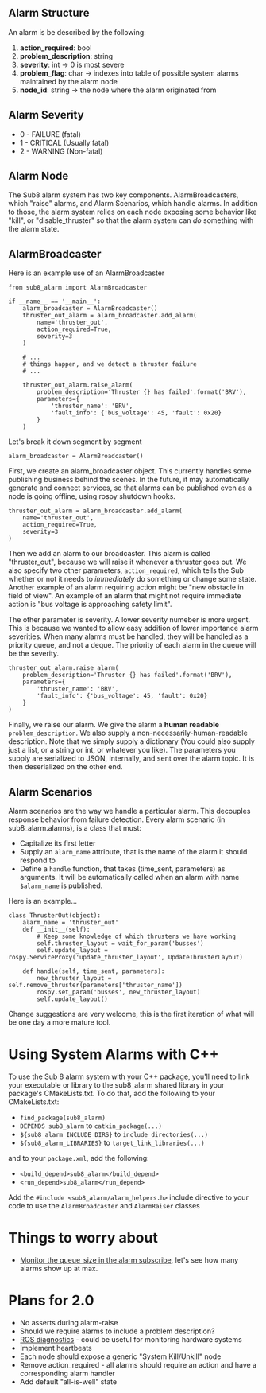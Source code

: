## Alarm Structure

An alarm is be described by the following:

1. **action_required**: bool
1. **problem_description**: string
1. **severity**: int -> 0 is most severe
1. **problem_flag**: char -> indexes into table of possible system alarms maintained by the alarm node
1. **node_id**: string -> the node where the alarm originated from

## Alarm Severity

* 0 - FAILURE (fatal)
* 1 - CRITICAL (Usually fatal)
* 2 - WARNING (Non-fatal)

## Alarm Node

The Sub8 alarm system has two key components. AlarmBroadcasters, which "raise" alarms, and Alarm Scenarios, which handle alarms. In addition to those, the alarm system relies on each node exposing some behavior like "kill", or "disable_thruster" so that the alarm system can *do* something with the alarm state.

## AlarmBroadcaster

Here is an example use of an AlarmBroadcaster

    from sub8_alarm import AlarmBroadcaster

    if __name__ == '__main__':
        alarm_broadcaster = AlarmBroadcaster()
        thruster_out_alarm = alarm_broadcaster.add_alarm(
            name='thruster_out',
            action_required=True,
            severity=3
        )

        # ...
        # things happen, and we detect a thruster failure
        # ...

        thruster_out_alarm.raise_alarm(
            problem_description='Thruster {} has failed'.format('BRV'),
            parameters={
                'thruster_name': 'BRV',
                'fault_info': {'bus_voltage': 45, 'fault': 0x20}
            }
        )

Let's break it down segment by segment


    alarm_broadcaster = AlarmBroadcaster()


First, we create an alarm_broadcaster object. This currently handles some publishing business behind the scenes. In the future, it may automatically generate and connect services, so that alarms can be published even as a node is going offline, using rospy shutdown hooks.


    thruster_out_alarm = alarm_broadcaster.add_alarm(
        name='thruster_out',
        action_required=True,
        severity=3
    )


Then we add an alarm to our broadcaster. This alarm is called "thruster_out", because we will raise it whenever a thruster goes out. We also specify two other parameters, `action_required`, which tells the Sub whether or not it needs to *immediately* do something or change some state. Another example of an alarm requiring action might be "new obstacle in field of view". An example of an alarm that might not require immediate action is "bus voltage is approaching safety limit".

The other parameter is severity. A lower severity numeber is more urgent. This is because we wanted to allow easy addition of lower importance alarm severities. When many alarms must be handled, they will be handled as a priority queue, and not a deque. The priority of each alarm in the queue will be the severity.


    thruster_out_alarm.raise_alarm(
        problem_description='Thruster {} has failed'.format('BRV'),
        parameters={
            'thruster_name': 'BRV',
            'fault_info': {'bus_voltage': 45, 'fault': 0x20}
        }
    )


Finally, we raise our alarm. We give the alarm a **human readable** `problem_description`. We also supply a non-necessarily-human-readable description. Note that we simply supply a dictionary (You could also supply just a list, or a string or int, or whatever you like). The parameters you supply are serialized to JSON, internally, and sent over the alarm topic. It is then deserialized on the other end.


## Alarm Scenarios

Alarm scenarios are the way we handle a particular alarm. This decouples response behavior from failure detection. Every alarm scenario (in sub8_alarm.alarms), is a class that must:

* Capitalize its first letter
* Supply an `alarm_name` attribute, that is the name of the alarm it should respond to
* Define a `handle` function, that takes (time_sent, parameters) as arguments. It will be automatically called when an alarm with name `$alarm_name` is published.

Here is an example...

    class ThrusterOut(object):
        alarm_name = 'thruster_out'
        def __init__(self):
            # Keep some knowledge of which thrusters we have working
            self.thruster_layout = wait_for_param('busses')
            self.update_layout = rospy.ServiceProxy('update_thruster_layout', UpdateThrusterLayout)

        def handle(self, time_sent, parameters):
            new_thruster_layout = self.remove_thruster(parameters['thruster_name'])
            rospy.set_param('busses', new_thruster_layout)
            self.update_layout()


Change suggestions are very welcome, this is the first iteration of what will be one day a more mature tool.

# Using System Alarms with C++

To use the Sub 8 alarm system with your C++ package, you'll need to link your executable or library to the sub8_alarm shared library in your package's CMakeLists.txt. To do that, add the following to your CMakeLists.txt: 
* `find_package(sub8_alarm)`
* `DEPENDS sub8_alarm` to `catkin_package(...)`
* `${sub8_alarm_INCLUDE_DIRS}` to `include_directories(...)`
* `${sub8_alarm_LIBRARIES}` to `target_link_libraries(...)`

and to your `package.xml`, add the following: 
* `<build_depend>sub8_alarm</build_depend>`
* `<run_depend>sub8_alarm</run_depend>`

Add the `#include <sub8_alarm/alarm_helpers.h>` include directive to your code to use the `AlarmBroadcaster` and `AlarmRaiser` classes

# Things to worry about

- [Monitor the queue_size in the alarm subscribe](https://github.com/uf-mil/Sub8/pull/23#discussion_r42393150), let's see how many alarms show up at max.


# Plans for 2.0

* No asserts during alarm-raise
* Should we require alarms to include a problem description?
* [ROS diagnostics](http://wiki.ros.org/diagnostics?distro=jade) - could be useful for monitoring hardware systems
* Implement heartbeats
* Each node should expose a generic "System Kill/Unkill" node
* Remove action_required - all alarms should require an action and have a corresponding alarm handler
* Add default "all-is-well" state
